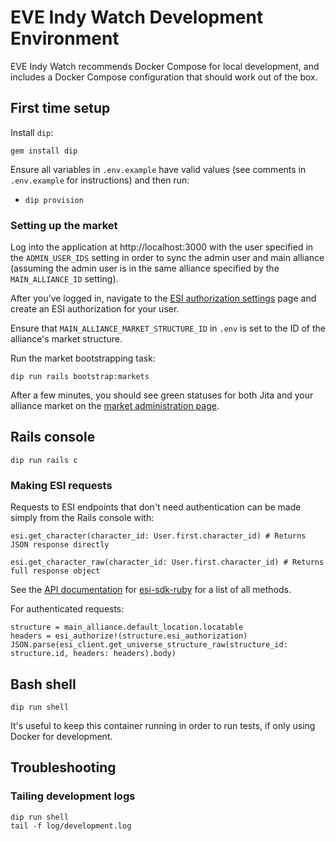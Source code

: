 # EVE Indy Watch Development Environment

EVE Indy Watch recommends Docker Compose for local development, and includes a Docker Compose configuration that should work out of the box.

## First time setup

Install `dip`:

```
gem install dip
```

Ensure all variables in `.env.example` have valid values (see comments in `.env.example` for instructions) and then run:

* `dip provision`

### Setting up the market

Log into the application at http://localhost:3000 with the user specified in the `ADMIN_USER_IDS` setting in order to sync the admin user and main alliance (assuming the admin user is in the same alliance specified by the `MAIN_ALLIANCE_ID` setting).

After you've logged in, navigate to the [ESI authorization settings](http://localhost:3000/settings/authorizations) page and create an ESI authorization for your user.

Ensure that `MAIN_ALLIANCE_MARKET_STRUCTURE_ID` in `.env` is set to the ID of the alliance's market structure.

Run the market bootstrapping task:

```
dip run rails bootstrap:markets
```

After a few minutes, you should see green statuses for both Jita and your alliance market on the [market administration page](http://localhost:3000/admin/markets).

## Rails console

```
dip run rails c
```

### Making ESI requests

Requests to ESI endpoints that don't need authentication can be made simply from the Rails console with:

```
esi.get_character(character_id: User.first.character_id) # Returns JSON response directly

esi.get_character_raw(character_id: User.first.character_id) # Returns full response object
```

See the [API documentation](https://bokoboshahni.github.io/esi-sdk-ruby/ESI/Client.html) for [esi-sdk-ruby](https://github.com/bokoboshahni/esi-sdk-ruby) for a list of all methods.

For authenticated requests:

```
structure = main_alliance.default_location.locatable
headers = esi_authorize!(structure.esi_authorization)
JSON.parse(esi_client.get_universe_structure_raw(structure_id: structure.id, headers: headers).body)
```

## Bash shell

```
dip run shell
```

It's useful to keep this container running in order to run tests, if only using Docker for development.

## Troubleshooting

### Tailing development logs

```
dip run shell
tail -f log/development.log
```
